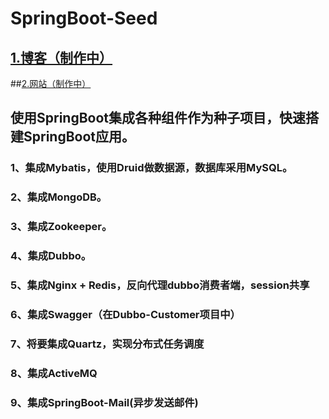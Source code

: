 # SpringBoot-Seed
## [1.博客（制作中）](http://wjlonger.github.com)
##[2.网站（制作中）](http://wujunlong:10522)
## 使用SpringBoot集成各种组件作为种子项目，快速搭建SpringBoot应用。
### 1、集成Mybatis，使用Druid做数据源，数据库采用MySQL。
### 2、集成MongoDB。
### 3、集成Zookeeper。
### 4、集成Dubbo。
### 5、集成Nginx + Redis，反向代理dubbo消费者端，session共享
### 6、集成Swagger（在Dubbo-Customer项目中）
### 7、将要集成Quartz，实现分布式任务调度
### 8、集成ActiveMQ
### 9、集成SpringBoot-Mail(异步发送邮件)